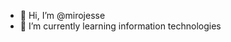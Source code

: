 - 👋 Hi, I’m @mirojesse 
- 🌱 I’m currently learning information technologies

<!---
mirojesse/mirojesse is a ✨ special ✨ repository because its `README.md` (this file) appears on your GitHub profile.
You can click the Preview link to take a look at your changes.
--->

